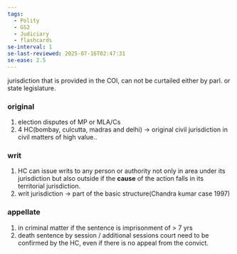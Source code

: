 ```yaml
---
tags:
  - Polity
  - GS2
  - Judiciary
  - flashcards
se-interval: 1
se-last-reviewed: 2025-07-16T02:47:31
se-ease: 2.5
---
```

jurisdiction that is provided in the COI, can not be curtailed either by parl. or state legislature.
### original 
1. election disputes of MP or MLA/Cs
2. 4 HC(bombay, culcutta, madras and delhi) -> original civil jurisdiction in civil matters of high value..
### writ 
1. HC can issue writs to any person or authority not only in area under its jurisdiction but also outside if the **cause** of the action falls in its territorial jurisdiction.
2. writ jurisdiction  -> part of the basic structure(Chandra kumar case 1997)
### appellate 
1. in criminal matter if the sentence is imprisonment of > 7 yrs
2. death sentence by session / additional sessions court need to be confirmed by the HC, even if there is no appeal from the convict.